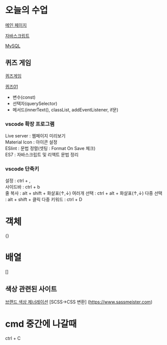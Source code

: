 # 오늘의 수업
[메인 페이지](https://hyeji1364.github.io/class2024/)          

[자바스크립트](https://hyeji1364.github.io/class2024/javascript/index.html)   

[MySQL](https://hyeji1364.github.io/class2024/mysql/index.html)

## 퀴즈 게임
[퀴즈게임](https://hyeji1364.github.io/class2024/quiz/index.html)

[퀴즈01](https://hyeji1364.github.io/class2024/quiz/quiz01.html)
- 변수(const)
- 선택자(querySelector)
- 메서드(innerText(), classList, addEventListener, if문)


### vscode 확장 프로그램
Live server : 웹페이지 미리보기         
Material Icon : 아이콘 설정         
ESlint : 문법 정렬(셋팅 : Format On Save 체크)            
ES7 : 자바스크립트 및 리액트 문법 정리          

### vscode 단축키
설정 : ctrl + ,   
사이드바 : ctrl + b   
줄 복사 : alt + shift + 화살표(↑,↓)
여러개 선택 : ctrl + alt + 화살표(↑,↓)
다중 선택 : alt + shift + 클릭 
다중 키워드 : ctrl + D

# 객체
{}

# 배열
[]

## 색상 관련된 사이트
[브랜드 색상 제너레이션](https://huemint.com/brand-intersection/)
[SCSS->CSS 변환] (https://www.sassmeister.com)

# cmd 중간에 나갈때
ctrl + C